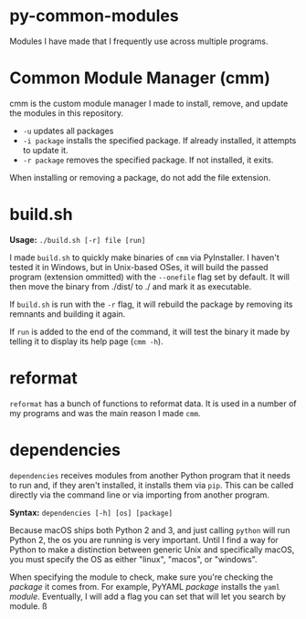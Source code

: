 # py-common-modules
Modules I have made that I frequently use across multiple programs.


# Common Module Manager (cmm)

cmm is the custom module manager I made to install, remove, and update the modules in this repository. 

- `-u` updates all packages
- `-i package` installs the specified package. If already installed, it attempts to update it.
- `-r package` removes the specified package. If not installed, it exits.

When installing or removing a package, do not add the file extension. 


# build.sh

**Usage:** `./build.sh [-r] file [run]`

I made `build.sh` to quickly make binaries of `cmm` via PyInstaller. I haven't tested it in Windows, but in Unix-based OSes, it will build the passed program (extension ommitted) with the `--onefile` flag set by default. It will then move the binary from ./dist/ to ./ and mark it as executable.

If `build.sh` is run with the `-r` flag, it will rebuild the package by removing its remnants and building it again.

If `run` is added to the end of the command, it will test the binary it made by telling it to display its help page (`cmm -h`).


# reformat

`reformat` has a bunch of functions to reformat data. It is used in a number of my programs and was the main reason I made `cmm`.


# dependencies

`dependencies` receives modules from another Python program that it needs to run and, if they aren't installed, it installs them via `pip`. This can be called directly via the command line or via importing from another program.

**Syntax:** `dependencies [-h] [os] [package]`

Because macOS ships both Python 2 and 3, and just calling `python` will run Python 2, the os you are running is very important. Until I find a way for Python to make a distinction between generic Unix and specifically macOS, you must specify the OS as either "linux", "macos", or "windows".

When specifying the module to check, make sure you're checking the *package* it comes from. For example, PyYAML *package* installs the `yaml` *module*. Eventually, I will add a flag you can set that will let you search by module. ß